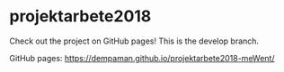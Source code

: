 # projektarbete2018


Check out the project on GitHub pages! This is the develop branch.

GitHub pages: https://dempaman.github.io/projektarbete2018-meWent/
